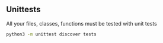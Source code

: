 ## Unittests

All your files, classes, functions must be tested with unit tests

```bash
python3 -m unittest discover tests
```
